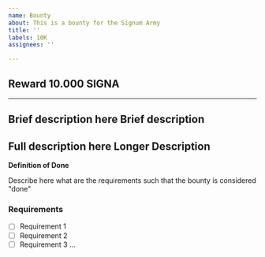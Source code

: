 ```yaml
---
name: Bounty
about: This is a bounty for the Signum Army
title: ''
labels: 10K
assignees: ''

---
```


## Reward 10.000 SIGNA
---------------------------------------------------------------
**Brief description here**
Brief description
---------------------------------------------------------------
**Full description here**
Longer Description
---------------------------------------------------------------
**Definition of Done**

Describe here what are the requirements such that the bounty is considered "done"

### Requirements 

- [ ] Requirement 1
- [ ] Requirement 2
- [ ] Requirement 3
...
